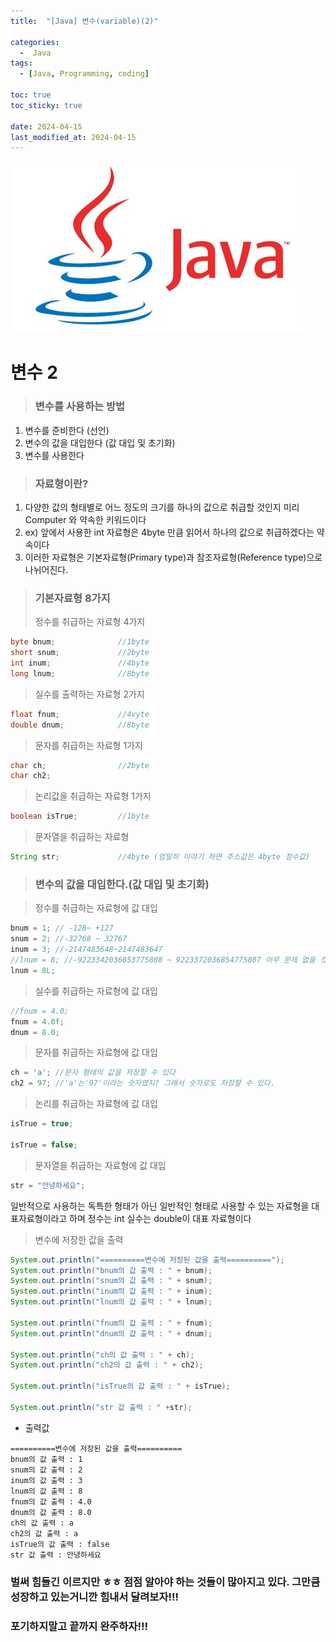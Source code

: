 ```yaml
---
title:  "[Java] 변수(variable)(2)" 

categories:
  -  Java
tags:
  - [Java, Programming, coding]

toc: true
toc_sticky: true

date: 2024-04-15
last_modified_at: 2024-04-15
---
```



![java.png](/assets/images/java.png)

# 변수 2

> ### 변수를 사용하는 방법
1. 변수를 준비한다 (선언)
2. 변수의 값을 대입한다 (값 대입 및 초기화)
3. 변수를 사용한다

> ### 자료형이란?
1. 다양한 값의 형태별로 어느 정도의 크기를 하나의 값으로 취급할 것인지 미리 Computer 와 약속한 키워드이다
2. ex) 앞에서 사용한 int 자료형은 4byte 만큼 읽어서 하나의 값으로 취급하겠다는 약속이다
3. 이러한 자료형은 기본자료형(Primary type)과 참조자료형(Reference type)으로 나뉘어진다.

> ### 기본자료형 8가지 <br> 
> 정수를 취급하는 자료형 4가지
~~~java
byte bnum;              //1byte
short snum;             //2byte
int inum;               //4byte
long lnum;              //8byte
~~~

> 실수를 출력하는 자료형 2가지

~~~java
float fnum;             //4vyte
double dnum;            //8byte
~~~

> 문자를 취급하는 자료형 1가지

~~~java
char ch;                //2byte
char ch2;
~~~

> 논리값을 취급하는 자료형 1가지

~~~java
boolean isTrue;         //1byte
~~~

> 문자열을 취급하는 자료형

~~~java
String str;             //4byte (엄밀히 이야기 하면 주소값은 4byte 정수값)
~~~

> ### 변수의 값을 대입한다.(값 대입 및 초기화)

> 정수를 취급하는 자료형에 값 대입

~~~java
bnum = 1; // -128~ +127
snum = 2; //-32768 ~ 32767
inum = 3; //-2147483648~2147483647
//lnum = 8; //-9223342036853775808 ~ 9223372036854775807 아무 문제 없을 것 같지만 뒤에 대문자 L을 붙여야 합니다. 그 이유는 형변환에서 알려드립니다~
lnum = 8L;
~~~

> 실수를 취급하는 자료형에 값 대입

~~~java
//fnum = 4.0;
fnum = 4.0f;
dnum = 8.0;
~~~
        
> 문자를 취급하는 자료형에 값 대입

~~~java
ch = 'a'; //문자 형태의 값을 저장할 수 있다
ch2 = 97; //'a'는'97'이라는 숫자였지? 그래서 숫자로도 저장할 수 있다.
~~~

> 논리를 취급하는 자료형에 값 대입

~~~java
isTrue = true;

isTrue = false;
~~~

> 문자열을 취급하는 자료형에 값 대입

~~~java
str = "안녕하세요";
~~~

일반적으로 사용하는 독특한 형태가 아닌 일반적인 형태로 사용할 수 있는 자료형을 대표자료형이라고 하며
정수는 int 실수는 double이 대표 자료형이다

> 변수에 저장한 값을 출력

~~~java
System.out.println("==========변수에 저장된 값을 출력==========");
System.out.println("bnum의 값 출력 : " + bnum);
System.out.println("snum의 값 출력 : " + snum);
System.out.println("inum의 값 출력 : " + inum);
System.out.println("lnum의 값 출력 : " + lnum);

System.out.println("fnum의 값 출력 : " + fnum);
System.out.println("dnum의 값 출력 : " + dnum);

System.out.println("ch의 값 출력 : " + ch);
System.out.println("ch2의 값 출력 : " + ch2);

System.out.println("isTrue의 값 출력 : " + isTrue);

System.out.println("str 값 출력 : " +str);
~~~

- 출력값

~~~
==========변수에 저장된 값을 출력==========
bnum의 값 출력 : 1
snum의 값 출력 : 2
inum의 값 출력 : 3
lnum의 값 출력 : 8
fnum의 값 출력 : 4.0
dnum의 값 출력 : 8.0
ch의 값 출력 : a
ch2의 값 출력 : a
isTrue의 값 출력 : false
str 값 출력 : 안녕하세요
~~~

### 벌써 힘들긴 이르지만 ㅎㅎ 점점 알아야 하는 것들이 많아지고 있다. 그만큼 성장하고 있는거니깐 힘내서 달려보자!!!

### 포기하지말고 끝까지 완주하자!!!
